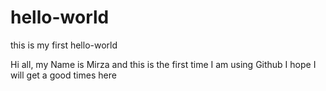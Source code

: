 # hello-world
this is my first hello-world

Hi all, my Name is Mirza and this is the first time I am using Github
I hope I will get a good times here
